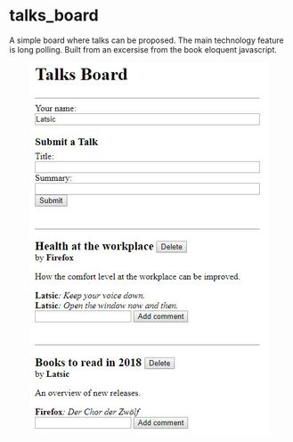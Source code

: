 # talks_board
A simple board where talks can be proposed. The main technology feature is long polling. Built from an excersise from the book eloquent javascript.

<p align="center">
  <img src="app_screenshots/Screenshot.JPG">
</p>
